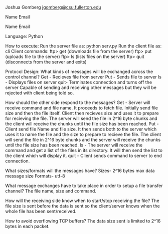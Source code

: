 Joshua Gomberg
jgomberg@csu.fullerton.edu

Name
Email

Name
Email

Language: Python

How to execute: Run the server file as: python serv.py <PORT NUMBER>
                Run the client file as: cli <server machine> <server port>
                Client commands: ftp> get <file name> (downloads file <file name> from the server)
                                ftp> put <filename> (uploads file <file name> to the server)
                                ftp> ls (lists files on the server)
                                ftp> quit (disconnects from the server and exits)
  
Protocol Design: 
  What kinds of messages will be exchanged across the control channel?
	  Get - Recieves file from server
	  Put - Sends file to server
	  ls	- Displays files on server
	  quit- Terminates connection and turns off the server
    Capable of sending and receiving other messages but they will be rejected with client being told so.

  How should the other side respond to the messages?
	  Get - Server will receive command and file name.  It proceeds to 
		  fetch file.  Initially send file size and then the file itself. Client
		  then recieves size and uses it to prepare for recieving the file. 
      The server will send the file in 2^16 byte chunks 
      and the client will receive the chunks until the file size has been reached.
	  Put - Client send file Name and file size.  It then sends both to the server
		  which uses it to name the file and the size to prepare to recieve the 
		  file. The client will send the file in 2^16 byte chunks 
      and the server will receive the chunks until the file size has been reached.
	  ls	- The server will receive the command and get a list of the files in its directory.
       It will then send the list to the client which will display it.
    quit - Client sends command to server to end connection.
  
  What sizes/formats will the messages have?
	  Sizes- 2^16 bytes max data message size
	  Formats- utf-8
	
  What message exchanges have to take place in order to setup a file transfer channel?
    The file name, size and command.

  How will the receiving side know when to start/stop receiving the file?
    The file size is sent before the data is sent so the client/server knows when the whole file has been sent/received.
  
  How to avoid overflowing TCP buffers?
    The data size sent is limited to 2^16 bytes in each packet.
